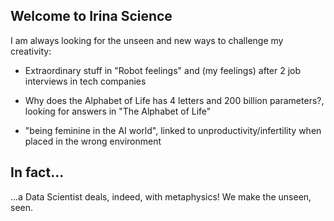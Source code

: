 ## Welcome to Irina Science

I am always looking for the unseen and new ways to challenge my creativity:

- Extraordinary stuff in "Robot feelings" and (my feelings) after 2 job interviews in tech companies

- Why does the Alphabet of Life has 4 letters and 200 billion parameters?, looking for answers in "The Alphabet of Life"

- "being feminine in the AI world", linked to unproductivity/infertility when placed in the wrong environment

## In fact...
...a Data Scientist deals, indeed, with metaphysics! We make the unseen, seen.
